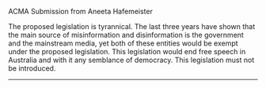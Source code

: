 ACMA Submission from Aneeta Hafemeister

The proposed legislation is tyrannical. The last three years have shown that the main source of
misinformation and disinformation is the government and the mainstream media, yet both of these
entities would be exempt under the proposed legislation. This legislation would end free speech in
Australia and with it any semblance of democracy. This legislation must not be introduced.


-----

